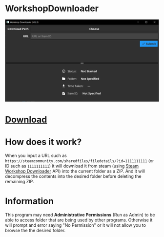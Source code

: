 # WorkshopDownloader

![Menu](img/002.png "Menu")

# [Download](https://github.com/NeutronX-dev/WorkshopDownloader/releases/download/v0.2.3/windows.WorkshopDownloader.exe)

# How does it work?
When you input a URL such as `https://steamcommunity.com/sharedfiles/filedetails/?id=1111111111` (or ID such as `1111111111`) it will download it from steam (using [Steam Workshop Downloader](https://steamworkshopdownloader.io/) API) into the current folder as a ZIP. And it will decompress the contents into the desired folder before deleting the remaining ZIP.

# Information
This program may need **Administrative Permissions** (Run as Admin) to be able to access folder that are being used by other programs. Otherwise it will prompt and error saying "No Permission" or it will not allow you to browse the the desired folder.
